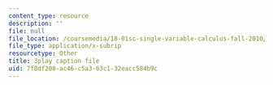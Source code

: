 ```yaml
---
content_type: resource
description: ''
file: null
file_location: /coursemedia/18-01sc-single-variable-calculus-fall-2010/7f8df208ac46c5a363c132eacc584b9c_CXKoCMVqM9s.srt
file_type: application/x-subrip
resourcetype: Other
title: 3play caption file
uid: 7f8df208-ac46-c5a3-63c1-32eacc584b9c
---
```

